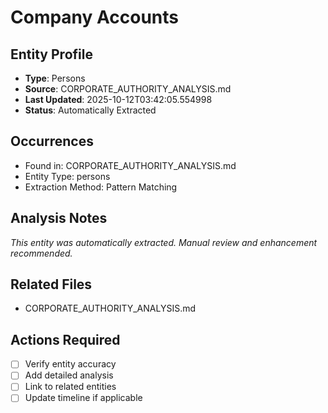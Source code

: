 # Company Accounts

## Entity Profile
- **Type**: Persons
- **Source**: CORPORATE_AUTHORITY_ANALYSIS.md
- **Last Updated**: 2025-10-12T03:42:05.554998
- **Status**: Automatically Extracted

## Occurrences
- Found in: CORPORATE_AUTHORITY_ANALYSIS.md
- Entity Type: persons
- Extraction Method: Pattern Matching

## Analysis Notes
*This entity was automatically extracted. Manual review and enhancement recommended.*

## Related Files
- CORPORATE_AUTHORITY_ANALYSIS.md

## Actions Required
- [ ] Verify entity accuracy
- [ ] Add detailed analysis
- [ ] Link to related entities
- [ ] Update timeline if applicable
